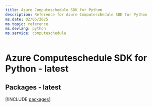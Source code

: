```yaml
---
title: Azure Computeschedule SDK for Python
description: Reference for Azure Computeschedule SDK for Python
ms.date: 02/05/2025
ms.topic: reference
ms.devlang: python
ms.service: computeschedule
---
```

# Azure Computeschedule SDK for Python - latest
## Packages - latest
[!INCLUDE [packages](computeschedule-index.md)]